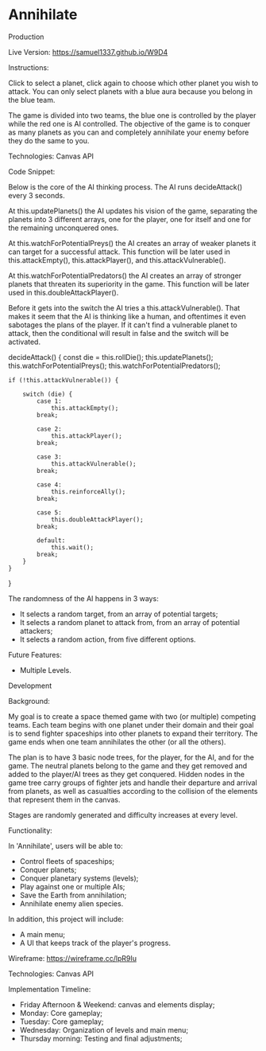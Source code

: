 # Annihilate

Production

Live Version: https://samuel1337.github.io/W9D4

Instructions:

Click to select a planet, click again to choose which other planet you wish
to attack. You can only select planets with a blue aura because you belong in
the blue team.

The game is divided into two teams, the blue one is controlled by the player
while the red one is AI controlled. The objective of the game is to conquer
as many planets as you can and completely annihilate your enemy before they
do the same to you.

Technologies: Canvas API

Code Snippet:

Below is the core of the AI thinking process.
The AI runs decideAttack() every 3 seconds.

At this.updatePlanets() the AI updates his vision of the game,
separating the planets into 3 different arrays, one for the player,
one for itself and one for the remaining unconquered ones.

At this.watchForPotentialPreys() the AI creates an array of weaker
planets it can target for a successful attack. This function will be
later used in this.attackEmpty(), this.attackPlayer(), and
this.attackVulnerable().

At this.watchForPotentialPredators() the AI creates an array of stronger
planets that threaten its superiority in the game. This function will be
later used in this.doubleAttackPlayer().

Before it gets into the switch the AI tries a this.attackVulnerable().
That makes it seem that the AI is thinking like a human, and oftentimes
it even sabotages the plans of the player. If it can't find a vulnerable
planet to attack, then the conditional will result in false and the switch
will be activated.

decideAttack() {
    const die = this.rollDie();
    this.updatePlanets();
    this.watchForPotentialPreys();
    this.watchForPotentialPredators();
    
    if (!this.attackVulnerable()) {

        switch (die) {
            case 1:
                this.attackEmpty();
            break;
                
            case 2:
                this.attackPlayer();
            break;
        
            case 3:
                this.attackVulnerable();
            break;

            case 4:
                this.reinforceAlly();
            break;

            case 5:
                this.doubleAttackPlayer();
            break;

            default:
                this.wait();
            break;
        }
    } 
}

The randomness of the AI happens in 3 ways:

- It selects a random target, from an array of potential targets;
- It selects a random planet to attack from, from an array of potential attackers;
- It selects a random action, from five different options.

Future Features:

- Multiple Levels.


Development

Background:

My goal is to create a space themed game with two (or multiple) competing teams.
Each team begins with one planet under their domain and their goal is to send
fighter spaceships into other planets to expand their territory. The game ends when
one team annihilates the other (or all the others).

The plan is to have 3 basic node trees, for the player, for the AI, and for the game.
The neutral planets belong to the game and they get removed and added to the player/AI
trees as they get conquered. Hidden nodes in the game tree carry groups of fighter jets
and handle their departure and arrival from planets, as well as casualties according to
the collision of the elements that represent them in the canvas.

Stages are randomly generated and difficulty increases at every level.

Functionality:

In 'Annihilate', users will be able to:

- Control fleets of spaceships;
- Conquer planets;
- Conquer planetary systems (levels);
- Play against one or multiple AIs;
- Save the Earth from annihilation;
- Annihilate enemy alien species.

In addition, this project will include:

- A main menu;
- A UI that keeps track of the player's progress.

Wireframe: https://wireframe.cc/lpR9Iu

Technologies: Canvas API

Implementation Timeline:

- Friday Afternoon & Weekend: canvas and elements display;
- Monday: Core gameplay;
- Tuesday: Core gameplay;
- Wednesday: Organization of levels and main menu;
- Thursday morning: Testing and final adjustments;
